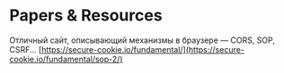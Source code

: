 # Papers & Resources

Отличный сайт, описывающий механизмы в браузере — CORS, SOP, CSRF... [https://secure-cookie.io/fundamental/](https://secure-cookie.io/fundamental/sop-2/)
